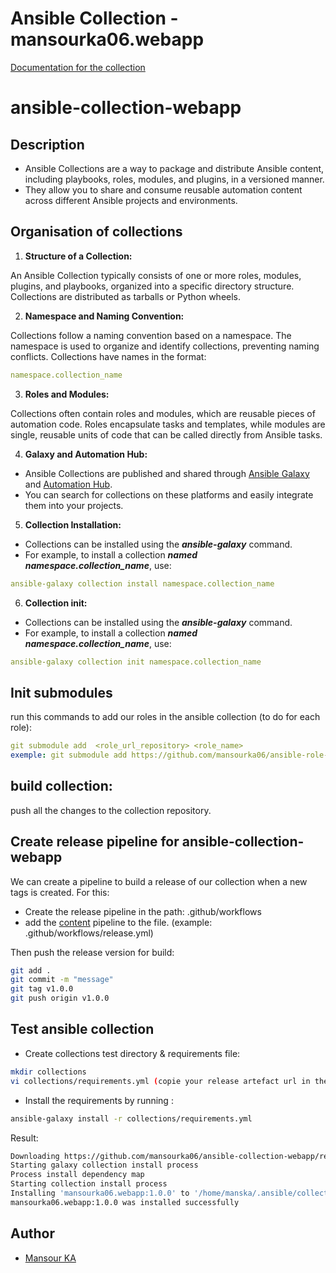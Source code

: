 # Ansible Collection - mansourka06.webapp

[Documentation for the collection](https://docs.ansible.com/collections.html)
# ansible-collection-webapp

## Description

- Ansible Collections are a way to package and distribute Ansible content, including playbooks, roles, modules, and plugins, in a versioned manner. 
- They allow you to share and consume reusable automation content across different Ansible projects and environments.


## Organisation of collections

1. **Structure of a Collection:**

An Ansible Collection typically consists of one or more roles, modules, plugins, and playbooks, organized into a specific directory structure. Collections are distributed as tarballs or Python wheels.

2. **Namespace and Naming Convention:**

Collections follow a naming convention based on a namespace. The namespace is used to organize and identify collections, preventing naming conflicts. Collections have names in the format: 

```yaml
namespace.collection_name
```

3. **Roles and Modules:**

Collections often contain roles and modules, which are reusable pieces of automation code. Roles encapsulate tasks and templates, while modules are single, reusable units of code that can be called directly from Ansible tasks.

4. **Galaxy and Automation Hub:**

- Ansible Collections are published and shared through [Ansible Galaxy](https://galaxy.ansible.com/) and [Automation Hub](https://cloud.redhat.com/ansible/automation-hub). 
- You can search for collections on these platforms and easily integrate them into your projects.

5. **Collection Installation:**

- Collections can be installed using the ***ansible-galaxy*** command. 
- For example, to install a collection ***named namespace.collection_name***, use:

```yaml
ansible-galaxy collection install namespace.collection_name
```

6. **Collection init:**

- Collections can be installed using the ***ansible-galaxy*** command. 
- For example, to install a collection ***named namespace.collection_name***, use:

```yaml
ansible-galaxy collection init namespace.collection_name
```

## Init submodules

run this commands to add our roles in the ansible collection (to do for each role):
```yaml
git submodule add  <role_url_repository> <role_name>
exemple: git submodule add https://github.com/mansourka06/ansible-role-nginx.git nginx

```

## build collection:
push all the changes to the collection repository.


## Create release pipeline for ansible-collection-webapp

We can create a pipeline to build a release of our collection when a new tags is created. For this: 
- Create the release pipeline in the path: .github/workflows
- add the [content](.github/workflows/release.yml) pipeline to the file. (example: .github/workflows/release.yml)

Then push the release version for build:
```bash
git add .
git commit -m "message"
git tag v1.0.0
git push origin v1.0.0
```


## Test ansible collection
- Create collections test directory & requirements file:
```bash
mkdir collections
vi collections/requirements.yml (copie your release artefact url in the file)

```

- Install the requirements by running :
```bash
ansible-galaxy install -r collections/requirements.yml
```

Result:
```bash
Downloading https://github.com/mansourka06/ansible-collection-webapp/releases/download/v1.0.0/mansourka06-webapp-1.0.0.tar.gz to /home/manska/.ansible/tmp/ansible-local-1627orb6wkvc/tmpahrj9u6v/mansourka06-webapp-1.0.0-l3n9b26u
Starting galaxy collection install process
Process install dependency map
Starting collection install process
Installing 'mansourka06.webapp:1.0.0' to '/home/manska/.ansible/collections/ansible_collections/mansourka06/webapp'
mansourka06.webapp:1.0.0 was installed successfully
```



## Author
* [Mansour KA](http://mansourka.com)